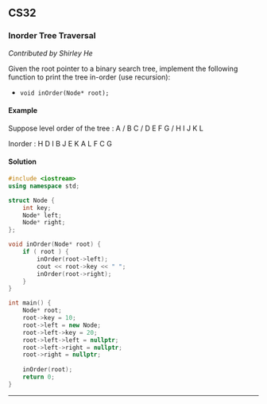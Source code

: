 
## CS32

### Inorder Tree Traversal

*Contributed by Shirley He*

Given the root pointer to a binary search tree, implement the
following function to print the tree in-order (use recursion):
* `void inOrder(Node* root);`

#### Example

Suppose level order of the tree : A / B C / D E F G / H I J K L 

Inorder : H D I B J E K A L F C G

#### Solution

```cpp
#include <iostream>
using namespace std;

struct Node {
    int key;
    Node* left;
    Node* right;
};

void inOrder(Node* root) {
    if ( root ) {
        inOrder(root->left);
        cout << root->key << " ";
        inOrder(root->right);
    }
}

int main() {
    Node* root;
    root->key = 10;
    root->left = new Node;
    root->left->key = 20;
    root->left->left = nullptr;
    root->left->right = nullptr;
    root->right = nullptr;
    
    inOrder(root);
    return 0;
}


```

---
